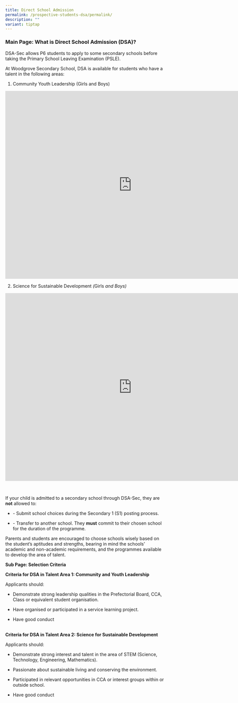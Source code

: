 ```yaml
---
title: Direct School Admission
permalink: /prospective-students-dsa/permalink/
description: ""
variant: tiptap
---
```

<h3><strong>Main Page: What is Direct School Admission (DSA)?</strong></h3>
<p>DSA-Sec allows P6 students to apply to some secondary schools before taking
the Primary School Leaving Examination (PSLE).</p>
<p>At Woodgrove Secondary School, DSA is available for students who have
a talent in the following areas:</p>
<ol>
<li>
<p>Community Youth Leadership (Girls and Boys)&nbsp;</p>
</li>
</ol>
<div class="iframe-wrapper">
<iframe height="590" width="793" allowfullscreen="true" frameborder="0" src="https://docs.google.com/presentation/d/e/2PACX-1vRd-TCFDBGxvaG2Iau-gj0ijGy3pvqHvGRSjLCNMyEfAnBabbBTiGYi9usWsJI36Q/embed?start=true&amp;loop=true&amp;delayms=5000"></iframe>
</div>
<ol start="2">
<li>
<p>Science for Sustainable Development <em>(</em>Girls<em> and Boys)</em>
</p>
</li>
</ol>
<div class="iframe-wrapper">
<iframe height="590" width="793" allowfullscreen="true" frameborder="0" src="https://docs.google.com/presentation/d/e/2PACX-1vSQ2tNsTOQ0Dr40yuVTpSvUI9iYYDu8dajOkd1Qu8qXVjpKGs3ws6PXhuHU77YsoA/embed?start=true&amp;loop=true&amp;delayms=5000"></iframe>
</div>
<p>
<br>
</p>
<p>If your child is admitted to a secondary school through DSA-Sec, they
are <strong>not</strong> allowed to:</p>
<ul>
<li>
<p>- Submit school choices during the Secondary 1 (S1) posting process.</p>
</li>
<li>
<p>- Transfer to another school. They <strong>must</strong> commit to their
chosen school for the duration of the programme.</p>
</li>
</ul>
<p>Parents and students are encouraged to choose schools wisely based on
the student’s aptitudes and strengths, bearing in mind the schools’ academic
and non-academic requirements, and the programmes available to develop
the area of talent.</p>
<p></p>
<p><strong>Sub Page: Selection Criteria&nbsp;</strong>
</p>
<p><strong>Criteria for DSA in Talent Area 1: Community and Youth Leadership</strong>
</p>
<p>Applicants should:</p>
<ul>
<li>
<p>Demonstrate strong leadership qualities in the Prefectorial Board, CCA,
Class or equivalent student organisation.</p>
</li>
<li>
<p>Have organised or participated in a service learning project.</p>
</li>
<li>
<p>Have good conduct</p>
</li>
</ul>
<p>
<br><strong>Criteria for DSA in Talent Area 2: Science for Sustainable Development</strong>
</p>
<p>Applicants should:</p>
<ul>
<li>
<p>Demonstrate strong interest and talent in the area of STEM (Science, Technology,
Engineering, Mathematics).</p>
</li>
<li>
<p>Passionate about sustainable living and conserving the environment.</p>
</li>
<li>
<p>Participated in relevant opportunities in CCA or interest groups within
or outside school.</p>
</li>
<li>
<p>Have good conduct</p>
</li>
</ul>
<p>
<br>
</p>